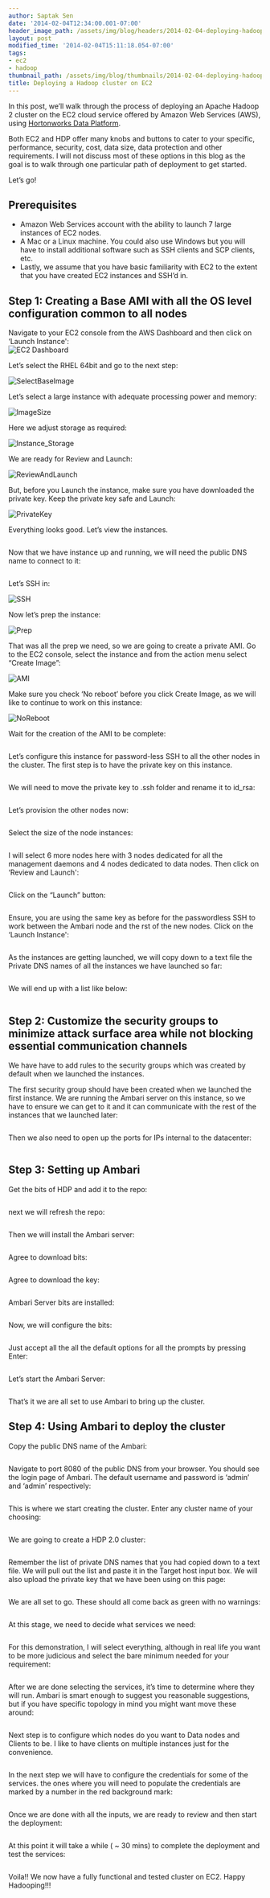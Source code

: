 ```yaml
---
author: Saptak Sen
date: '2014-02-04T12:34:00.001-07:00'
header_image_path: /assets/img/blog/headers/2014-02-04-deploying-hadoop-ec2.jpg
layout: post
modified_time: '2014-02-04T15:11:18.054-07:00'
tags:
- ec2
- hadoop
thumbnail_path: /assets/img/blog/thumbnails/2014-02-04-deploying-hadoop-ec2.jpg
title: Deploying a Hadoop cluster on EC2
---
```


In this post, we’ll walk through the process of deploying an Apache Hadoop 2 cluster on the EC2 cloud service offered by Amazon Web Services (AWS), using [Hortonworks Data Platform](http://hortonworks.com/products/hdp).

Both EC2 and HDP offer many knobs and buttons to cater to your specific, performance, security, cost, data size, data protection and other requirements. I will not discuss most of these options in this blog as the goal is to walk through one particular path of deployment to get started.

Let’s go!

## Prerequisites

  * Amazon Web Services account with the ability to launch 7 large instances of EC2 nodes.
  * A Mac or a Linux machine. You could also use Windows but you will have to install additional software such as SSH clients and SCP clients, etc.
  * Lastly, we assume that you have basic familiarity with EC2 to the extent that you have created EC2 instances and SSH’d in.

## Step 1: Creating a Base AMI with all the OS level configuration common to all nodes

Navigate to your EC2 console from the AWS Dashboard and then click on ‘Launch Instance':  
![EC2 Dashboard](http://hortonassets.s3.amazonaws.com/ec2/ec2-2.jpg)

Let’s select the RHEL 64bit and go to the next step:

![SelectBaseImage](http://hortonassets.s3.amazonaws.com/ec2/ec2-3.jpg)

Let’s select a large instance with adequate processing power and memory:

![ImageSize](http://hortonassets.s3.amazonaws.com/ec2/ec2-4.jpg)

Here we adjust storage as required:

![Instance_Storage](http://hortonassets.s3.amazonaws.com/ec2/ec2-70.jpg)

We are ready for Review and Launch:

![ReviewAndLaunch](http://hortonassets.s3.amazonaws.com/ec2/ec2-7.jpg)

But, before you Launch the instance, make sure you have downloaded the private key. Keep the private key safe and Launch:

![PrivateKey](http://hortonassets.s3.amazonaws.com/ec2/ec2-8.jpg)

Everything looks good. Let’s view the instances.

![<Display Name>](http://hortonassets.s3.amazonaws.com/ec2/ec2-9.jpg)

Now that we have instance up and running, we will need the public DNS name to connect to it:

![<Display Name>](http://hortonassets.s3.amazonaws.com/ec2/ec2-10.jpg)

Let’s SSH in:

![SSH](http://hortonassets.s3.amazonaws.com/ec2/ec2-11.jpg)

Now let’s prep the instance:

![Prep](http://hortonassets.s3.amazonaws.com/ec2/ec2-15.jpg)

That was all the prep we need, so we are going to create a private AMI. Go to the EC2 console, select the instance and from the action menu select “Create Image”:

![AMI](http://hortonassets.s3.amazonaws.com/ec2/ec2-16.jpg)

Make sure you check ‘No reboot’ before you click Create Image, as we will like to continue to work on this instance:

![NoReboot](http://hortonassets.s3.amazonaws.com/ec2/ec2-82.jpg)

Wait for the creation of the AMI to be complete:

![<Display Name>](http://hortonassets.s3.amazonaws.com/ec2/ec2-19.jpg)

Let’s configure this instance for password-less SSH to all the other nodes in the cluster. The first step is to have the private key on this instance.

![<Display Name>](http://hortonassets.s3.amazonaws.com/ec2/ec2-21.jpg)

We will need to move the private key to .ssh folder and rename it to id_rsa:

![<Display Name>](http://hortonassets.s3.amazonaws.com/ec2/ec2-24.jpg)

Let’s provision the other nodes now:

![<Display Name>](http://hortonassets.s3.amazonaws.com/ec2/ec2-25.jpg)

Select the size of the node instances:

![<Display Name>](http://hortonassets.s3.amazonaws.com/ec2/ec2-26.jpg)

I will select 6 more nodes here with 3 nodes dedicated for all the management daemons and 4 nodes dedicated to data nodes. Then click on ‘Review and Launch':

![<Display Name>](http://hortonassets.s3.amazonaws.com/ec2/ec2-27.jpg)

Click on the “Launch” button:

![<Display Name>](http://hortonassets.s3.amazonaws.com/ec2/ec2-28.jpg)

Ensure, you are using the same key as before for the passwordless SSH to work between the Ambari node and the rst of the new nodes. Click on the ‘Launch Instance':

![<Display Name>](http://hortonassets.s3.amazonaws.com/ec2/ec2-29.jpg)

As the instances are getting launched, we will copy down to a text file the Private DNS names of all the instances we have launched so far:

![<Display Name>](http://hortonassets.s3.amazonaws.com/ec2/ec2-31.jpg)

We will end up with a list like below:

![<Display Name>](http://hortonassets.s3.amazonaws.com/ec2/ec2-32.jpg)

## Step 2: Customize the security groups to minimize attack surface area while not blocking essential communication channels

We have have to add rules to the security groups which was created by default when we launched the instances.

The first security group should have been created when we launched the first instance. We are running the Ambari server on this instance, so we have to ensure we can get to it and it can communicate with the rest of the instances that we launched later:

![<Display Name>](http://hortonassets.s3.amazonaws.com/ec2/ec2-56.jpg)

Then we also need to open up the ports for IPs internal to the datacenter:

![<Display Name>](http://hortonassets.s3.amazonaws.com/ec2/ec2-57.jpg)

## Step 3: Setting up Ambari

Get the bits of HDP and add it to the repo:

![<Display Name>](http://hortonassets.s3.amazonaws.com/ec2/ec2-35.jpg)

next we will refresh the repo:

![<Display Name>](http://hortonassets.s3.amazonaws.com/ec2/ec2-36.jpg)

Then we will install the Ambari server:

![<Display Name>](http://hortonassets.s3.amazonaws.com/ec2/ec2-37.jpg)

Agree to download bits:

![<Display Name>](http://hortonassets.s3.amazonaws.com/ec2/ec2-38.jpg)

Agree to download the key:

![<Display Name>](http://hortonassets.s3.amazonaws.com/ec2/ec2-39.jpg)

Ambari Server bits are installed:

![<Display Name>](http://hortonassets.s3.amazonaws.com/ec2/ec2-40.jpg)

Now, we will configure the bits:

![<Display Name>](http://hortonassets.s3.amazonaws.com/ec2/ec2-41.jpg)

Just accept all the all the default options for all the prompts by pressing Enter:

![<Display Name>](http://hortonassets.s3.amazonaws.com/ec2/ec2-42.jpg)

Let’s start the Ambari Server:

![<Display Name>](http://hortonassets.s3.amazonaws.com/ec2/ec2-47.jpg)

That’s it we are all set to use Ambari to bring up the cluster.

## Step 4: Using Ambari to deploy the cluster

Copy the public DNS name of the Ambari:

![<Display Name>](http://hortonassets.s3.amazonaws.com/ec2/ec2-48.jpg)

Navigate to port 8080 of the public DNS from your browser. You should see the login page of Ambari. The default username and password is ‘admin’ and ‘admin’ respectively:

![<Display Name>](http://hortonassets.s3.amazonaws.com/ec2/ec2-49.jpg)

This is where we start creating the cluster. Enter any cluster name of your choosing:

![<Display Name>](http://hortonassets.s3.amazonaws.com/ec2/ec2-50.jpg)

We are going to create a HDP 2.0 cluster:

![<Display Name>](http://hortonassets.s3.amazonaws.com/ec2/ec2-51.jpg)

Remember the list of private DNS names that you had copied down to a text file. We will pull out the list and paste it in the Target host input box. We will also upload the private key that we have been using on this page:

![<Display Name>](http://hortonassets.s3.amazonaws.com/ec2/ec2-52.jpg)

We are all set to go. These should all come back as green with no warnings:

![<Display Name>](http://hortonassets.s3.amazonaws.com/ec2/ec2-54.jpg)

At this stage, we need to decide what services we need:

![<Display Name>](http://hortonassets.s3.amazonaws.com/ec2/ec2-58.jpg)

For this demonstration, I will select everything, although in real life you want to be more judicious and select the bare minimum needed for your requirement:

![<Display Name>](http://hortonassets.s3.amazonaws.com/ec2/ec2-58.jpg)

After we are done selecting the services, it’s time to determine where they will run. Ambari is smart enough to suggest you reasonable suggestions, but if you have specific topology in mind you might want move these around:

![<Display Name>](http://hortonassets.s3.amazonaws.com/ec2/ec2-59.jpg)

Next step is to configure which nodes do you want to Data nodes and Clients to be. I like to have clients on multiple instances just for the convenience.

![<Display Name>](http://hortonassets.s3.amazonaws.com/ec2/ec2-61.jpg)

In the next step we will have to configure the credentials for some of the services. the ones where you will need to populate the credentials are marked by a number in the red background mark:

![<Display Name>](http://hortonassets.s3.amazonaws.com/ec2/ec2-63.jpg)

Once we are done with all the inputs, we are ready to review and then start the deployment:

![<Display Name>](http://hortonassets.s3.amazonaws.com/ec2/ec2-65.jpg)

At this point it will take a while ( ~ 30 mins) to complete the deployment and test the services:

![<Display Name>](http://hortonassets.s3.amazonaws.com/ec2/ec2-67.jpg)

Voila!! We now have a fully functional and tested cluster on EC2. Happy Hadooping!!!